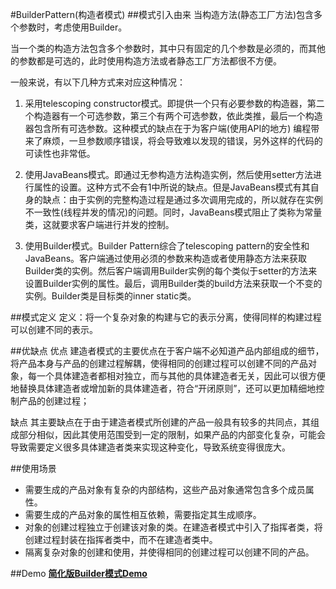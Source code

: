 #BuilderPattern(构造者模式)
##模式引入由来
当构造方法(静态工厂方法)包含多个参数时，考虑使用Builder。

当一个类的构造方法包含多个参数时，其中只有固定的几个参数是必须的，而其他的参数都是可选的，此时使用构造方法或者静态工厂方法都很不方便。

一般来说，有以下几种方式来对应这种情况：

1. 采用telescoping constructor模式。即提供一个只有必要参数的构造器，第二个构造器有一个可选参数，第三个有两个可选参数，依此类推，最后一个构造器包含所有可选参数。这种模式的缺点在于为客户端(使用API的地方) 编程带来了麻烦，一旦参数顺序错误，将会导致难以发现的错误，另外这样的代码的可读性也非常低。

2. 使用JavaBeans模式。即通过无参构造方法构造实例，然后使用setter方法进行属性的设置。这种方式不会有1中所说的缺点。但是JavaBeans模式有其自身的缺点：由于实例的完整构造过程是通过多次调用完成的，所以就存在实例不一致性(线程并发的情况)的问题。同时，JavaBeans模式阻止了类称为常量类，这就要求客户端进行并发的控制。 

3. 使用Builder模式。Builder Pattern综合了telescoping pattern的安全性和JavaBeans。客户端通过使用必须的参数来构造或者使用静态方法来获取Builder类的实例。然后客户端调用Builder实例的每个类似于setter的方法来设置Builder实例的属性。最后，调用Builder类的build方法来获取一个不变的实例。Builder类是目标类的inner static类。

##模式定义
定义：将一个复杂对象的构建与它的表示分离，使得同样的构建过程可以创建不同的表示。

##优缺点
优点
建造者模式的主要优点在于客户端不必知道产品内部组成的细节，将产品本身与产品的创建过程解耦，使得相同的创建过程可以创建不同的产品对象，每一个具体建造者都相对独立，而与其他的具体建造者无关，因此可以很方便地替换具体建造者或增加新的具体建造者，符合“开闭原则”，还可以更加精细地控制产品的创建过程；

缺点
其主要缺点在于由于建造者模式所创建的产品一般具有较多的共同点，其组成部分相似，因此其使用范围受到一定的限制，如果产品的内部变化复杂，可能会导致需要定义很多具体建造者类来实现这种变化，导致系统变得很庞大。


##使用场景
- 需要生成的产品对象有复杂的内部结构，这些产品对象通常包含多个成员属性。
- 需要生成的产品对象的属性相互依赖，需要指定其生成顺序。
- 对象的创建过程独立于创建该对象的类。在建造者模式中引入了指挥者类，将创建过程封装在指挥者类中，而不在建造者类中。
- 隔离复杂对象的创建和使用，并使得相同的创建过程可以创建不同的产品。

##Demo
[**简化版Builder模式Demo**](https://github.com/SilenceDut/DesignPatterns/blob/master/src/com/silencedut/creational_patterns/factory/simple_factory)